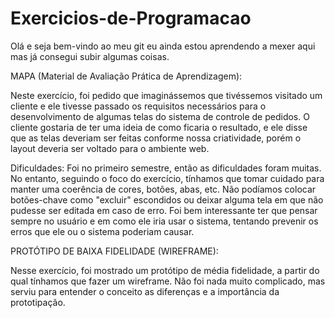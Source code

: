 # Exercicios-de-Programacao
Olá e seja bem-vindo ao meu git eu ainda estou aprendendo a mexer aqui mas já consegui subir algumas coisas.

MAPA (Material de Avaliação Prática de Aprendizagem):

Neste exercício, foi pedido que imaginássemos que tivéssemos visitado um cliente e ele tivesse passado os requisitos necessários para o desenvolvimento de algumas telas do sistema de controle de pedidos. O cliente gostaria de ter uma ideia de como ficaria o resultado, e ele disse que as telas deveriam ser feitas conforme nossa criatividade, porém o layout deveria ser voltado para o ambiente web.

Dificuldades:
Foi no primeiro semestre, então as dificuldades foram muitas. No entanto, seguindo o foco do exercício, tínhamos que tomar cuidado para manter uma coerência de cores, botões, abas, etc. Não podíamos colocar botões-chave como "excluir" escondidos ou deixar alguma tela em que não pudesse ser editada em caso de erro. Foi bem interessante ter que pensar sempre no usuário e em como ele iria usar o sistema, tentando prevenir os erros que ele ou o sistema poderiam causar.

PROTÓTIPO DE BAIXA FIDELIDADE (WIREFRAME):

Nesse exercício, foi mostrado um protótipo de média fidelidade, a partir do qual tínhamos que fazer um wireframe. Não foi nada muito complicado, mas serviu para entender o conceito as diferenças e a importância da prototipação.
